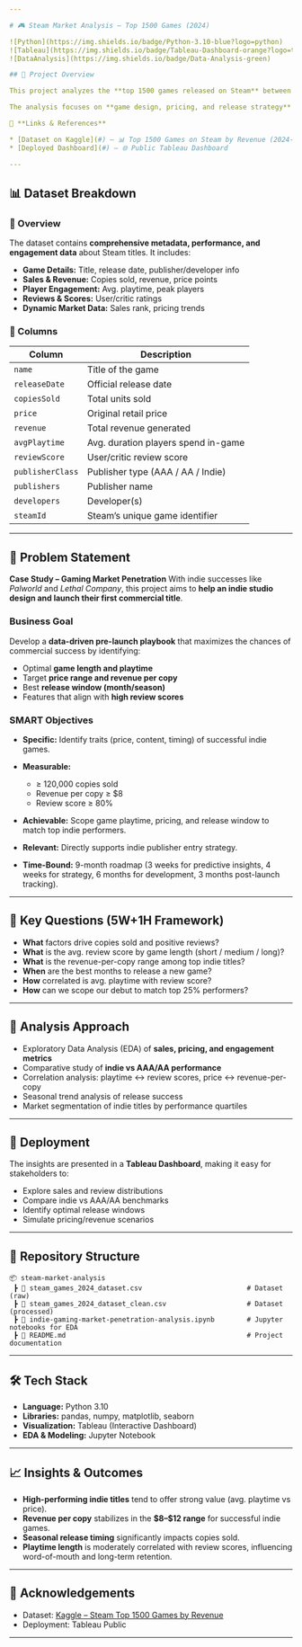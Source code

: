```yaml
---

# 🎮 Steam Market Analysis – Top 1500 Games (2024)

![Python](https://img.shields.io/badge/Python-3.10-blue?logo=python)
![Tableau](https://img.shields.io/badge/Tableau-Dashboard-orange?logo=tableau)
![DataAnalysis](https://img.shields.io/badge/Data-Analysis-green)

## 📌 Project Overview

This project analyzes the **top 1500 games released on Steam** between **Jan 1, 2024 – Sept 9, 2024**, aggregated from 30 separate files into a single dataset. The objective is to provide **market penetration insights** for indie developers who want to launch their first commercial title.

The analysis focuses on **game design, pricing, and release strategy** to minimize risks and maximize success in an increasingly competitive market.

🔗 **Links & References**

* [Dataset on Kaggle](#) – 📊 Top 1500 Games on Steam by Revenue (2024-09-09)
* [Deployed Dashboard](#) – 🌐 Public Tableau Dashboard

---
```


## 📊 Dataset Breakdown

### 📝 Overview

The dataset contains **comprehensive metadata, performance, and engagement data** about Steam titles. It includes:

* **Game Details:** Title, release date, publisher/developer info
* **Sales & Revenue:** Copies sold, revenue, price points
* **Player Engagement:** Avg. playtime, peak players
* **Reviews & Scores:** User/critic ratings
* **Dynamic Market Data:** Sales rank, pricing trends

### 📂 Columns

| Column           | Description                         |
| ---------------- | ----------------------------------- |
| `name`           | Title of the game                   |
| `releaseDate`    | Official release date               |
| `copiesSold`     | Total units sold                    |
| `price`          | Original retail price               |
| `revenue`        | Total revenue generated             |
| `avgPlaytime`    | Avg. duration players spend in-game |
| `reviewScore`    | User/critic review score            |
| `publisherClass` | Publisher type (AAA / AA / Indie)   |
| `publishers`     | Publisher name                      |
| `developers`     | Developer(s)                        |
| `steamId`        | Steam’s unique game identifier      |

---

## 🎯 Problem Statement

**Case Study – Gaming Market Penetration**
With indie successes like *Palworld* and *Lethal Company*, this project aims to **help an indie studio design and launch their first commercial title**.

### Business Goal

Develop a **data-driven pre-launch playbook** that maximizes the chances of commercial success by identifying:

* Optimal **game length and playtime**
* Target **price range and revenue per copy**
* Best **release window (month/season)**
* Features that align with **high review scores**

### SMART Objectives

* **Specific:** Identify traits (price, content, timing) of successful indie games.
* **Measurable:**

  * ≥ 120,000 copies sold
  * Revenue per copy ≥ \$8
  * Review score ≥ 80%
* **Achievable:** Scope game playtime, pricing, and release window to match top indie performers.
* **Relevant:** Directly supports indie publisher entry strategy.
* **Time-Bound:** 9-month roadmap (3 weeks for predictive insights, 4 weeks for strategy, 6 months for development, 3 months post-launch tracking).

---

## 🔎 Key Questions (5W+1H Framework)

* **What** factors drive copies sold and positive reviews?
* **What** is the avg. review score by game length (short / medium / long)?
* **What** is the revenue-per-copy range among top indie titles?
* **When** are the best months to release a new game?
* **How** correlated is avg. playtime with review score?
* **How** can we scope our debut to match top 25% performers?

---

## 🧠 Analysis Approach

* Exploratory Data Analysis (EDA) of **sales, pricing, and engagement metrics**
* Comparative study of **indie vs AAA/AA performance**
* Correlation analysis: playtime ↔ review scores, price ↔ revenue-per-copy
* Seasonal trend analysis of release success
* Market segmentation of indie titles by performance quartiles

---

## 🚀 Deployment

The insights are presented in a **Tableau Dashboard**, making it easy for stakeholders to:

* Explore sales and review distributions
* Compare indie vs AAA/AA benchmarks
* Identify optimal release windows
* Simulate pricing/revenue scenarios

---

## 📂 Repository Structure

```
📦 steam-market-analysis
 ┣ 📜 steam_games_2024_dataset.csv                          # Dataset (raw)
 ┣ 📜 steam_games_2024_dataset_clean.csv                    # Dataset (processed)
 ┣ 📜 indie-gaming-market-penetration-analysis.ipynb        # Jupyter notebooks for EDA
 ┣ 📜 README.md                                             # Project documentation
```

---

## 🛠️ Tech Stack

* **Language:** Python 3.10
* **Libraries:** pandas, numpy, matplotlib, seaborn
* **Visualization:** Tableau (Interactive Dashboard)
* **EDA & Modeling:** Jupyter Notebook

---

## 📈 Insights & Outcomes

* **High-performing indie titles** tend to offer strong value (avg. playtime vs price).
* **Revenue per copy** stabilizes in the **\$8–\$12 range** for successful indie games.
* **Seasonal release timing** significantly impacts copies sold.
* **Playtime length** is moderately correlated with review scores, influencing word-of-mouth and long-term retention.

---

## 🙌 Acknowledgements

* Dataset: [Kaggle – Steam Top 1500 Games by Revenue](#)
* Deployment: Tableau Public

---
